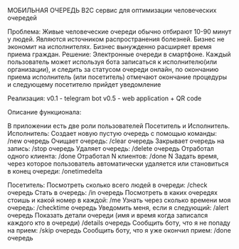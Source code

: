 МОБИЛЬНАЯ ОЧЕРЕДЬ
  B2C сервис для оптимизации человеческих очередей


Проблема: 
Живые человеческие очереди обычно отбирают 10-90 минут у людей. 
Являются источником распространения болезней.
Бизнес не экономит на исполнителях. 
Бизнес вынужденно расширяет время приема граждан. 
Решение: 
	Электронные очереди в смартфоне. 
Каждый пользователь может используя бота записаться к исполнителю(или организации), и следить за статусом очереди онлайн, по окончанию приема исполнитель (или посетитель) отмечают окончание процедуры и следующему посетителю прийдет уведомление

Реализация: 
	v0.1 - telegram bot
	v0.5 - web application + QR code

Описание функционала:

В приложении есть две роли пользователей Посетитель и Исполнитель.
Исполнитель:
Создает новую пустую очередь с помощью команды: /new очередь
Очищает очередь: /clear очередь
Закрывает очередь на запись: /stop очередь
Удаляет очередь: /delete очередь
Отработал одного клиента: /done 
Отработал N клиентов: /done N
Задать время, через которое пользователь автоматически удаляется или становиться в конец очереди: /onetimedelta

Посетитель:
	Посмотреть сколько всего людей в очереди: /check очередь
	Стать в очередь: /in очередь
	Посмотреть в каких очередях стоишь и какой номер в каждой: /me
	Узнать через сколько времени моя очередь: /checktime очередь
	Уведомить меня, если я следующий: /alert очередь
	Показать детали очереди (имя и время когда записался каждого кто в очереди) /details очередь
	Сообщить боту, что я не попаду на прием: /skip очередь
	Сообщить боту, что я уже окончил прием: /done очередь
